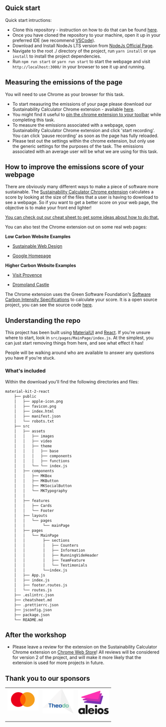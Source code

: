 ## Quick start

Quick start intructions:

- Clone this repository - instruction on how to do that can be found [here](https://docs.github.com/en/repositories/creating-and-managing-repositories/cloning-a-repository).
- Once you have cloned the repository to your machine, open it up in your preferred IDE (we recommend [VSCode](https://code.visualstudio.com/)).
- Download and Install NodeJs LTS version from [NodeJs Official Page](https://nodejs.org/en/download/).
- Navigate to the root ./ directory of the project, run `yarn install` or `npm install` to install the project dependencies.
- Run `npm run start` or `yarn run start` to start the webpage and visit `http://localhost:3000/` in your browser to see it up and running.

## Measuring the emissions of the page

You will need to use Chrome as your browser for this task.

- To start measuring the emissions of your page please download our Sustainability Calculator Chrome extension - available [here](https://chrome.google.com/webstore/detail/sustainability-calculator/mdecmmmlfhgjmdhkginjjnpbnlobkhom/related).
- You might find it useful to [pin the chrome extension to your toolbar](https://www.wikihow.com/Pin-Extensions-in-Chrome) while completing this task.
- To measure the emissions associated with a webpage, open Sustainability Calculator Chrome extension and click 'start recording'. You can click 'pause recording' as soon as the page has fully reloaded.
- Please test out the settings within the chrome extension, but only use the generic settings for the purposes of the task. The emissions associated with an average user will be what we are using for this task.

## How to improve the emissions score of your webpage

There are obviously many different ways to make a piece of software more sustainable. The [Sustainability Calculator Chrome extension](https://chrome.google.com/webstore/detail/sustainability-calculator/mdecmmmlfhgjmdhkginjjnpbnlobkhom/related) calculates a score by looking at the size of the files that a user is having to download to see a webpage. So if you want to get a better score on your web page, the objective is to make your front end lighter!

[You can check out our cheat sheet to get some ideas about how to do that.](cheatsheet.md)

You can also test the Chrome extension out on some real web pages:

**Low Carbon Website Examples**

- [Sustainable Web Design](https://sustainablewebdesign.org/)

- [Google Homepage](https://www.google.co.uk/)

**Higher Carbon Website Examples**

- [Visit Provence](https://www.myprovence.fr/)

- [Dromoland Castle](https://www.dromoland.ie/)

The Chrome extension uses the Green Software Foundation's [Software Carbon Intensity Specifications](https://github.com/Green-Software-Foundation/sci/blob/dev/Software_Carbon_Intensity/Software_Carbon_Intensity_Specification.md) to calculate your score. It is a open source project, you can see the source code [here](https://github.com/Theodo-UK/sustainability-calculator).

## Understanding the repo

This project has been built using [MaterialUI](https://mui.com/) and [React](https://react.dev/). If you're unsure where to start, look in `src/pages/MainPage/index.js`. At the simplest, you can just start removing things from here, and see what effect it has!

People will be walking around who are available to answer any questions you have if you're stuck.

### What's included

Within the download you'll find the following directories and files:

```
material-kit-2-react
    ├── public
    │   ├── apple-icon.png
    │   ├── favicon.png
    │   ├── index.html
    │   ├── manifest.json
    │   └── robots.txt
    ├── src
    │   ├── assets
    │   │   ├── images
    │   │   ├── video
    │   │   ├── theme
    │   │   │   ├── base
    │   │   │   ├── components
    │   │   │   ├── functions
    │   │   └── └── index.js
    │   ├── components
    │   │   ├── MKBox
    │   │   ├── MKButton
    │   │   ├── MKSocialButton
    │   │   └── MKTypography
    │   │
    │   ├── features
    │   │   ├── Cards
    │   │   └── Footer
    │   ├── layouts
    │   │   └── pages
    │   │        └── mainPage
    │   ├── pages
    │   │   └── MainPage
    │   │        ├── sections
    │   │        │   ├── Counters
    │   │        │   ├── Information
    │   │        │   ├── RunningVideHeader
    │   │        │   ├── TeamFeature
    │   │        │   └── Testimonials
    │   │        └──index.js
    │   ├── App.js
    │   ├── index.js
    │   ├── footer.routes.js
    │   └── routes.js
    ├── .eslintrc.json
    ├── cheatsheet.md
    ├── .prettierrc.json
    ├── jsconfig.json
    ├── package.json
    └── README.md
```

## After the workshop

- Please leave a review for the extension on the Sustainability Calculator Chrome extension on [Chrome Web Store](https://chrome.google.com/webstore/detail/sustainability-calculator/mdecmmmlfhgjmdhkginjjnpbnlobkhom/related)! All reviews will be considered for version 2 of the project, and will make it more likely that the extension is used for more projects in future.

## Thank you to our sponsors

<!-- markdownlint-disable -->
<table>
  <tbody>
    <tr>
        <td valign="top"><a href="https://www.mastercard.co.uk/en-gb.html"><img src="assets/Mastercard.svg" width="100px;" alt="Mastercard"/></a></td>
        <td valign="top"><a href="https://www.theodo.co.uk/"><img src="assets/Theodo.svg" width="100px;" alt="Theodo"/><br /></td>
        <td valign="top"><a href="https://www.aleios.com/"><img src="assets/aleios.png" width="100px;" alt="aleios"/></td>
    </tr>
  </tbody>
</table>
<!-- markdownlint-restore -->


